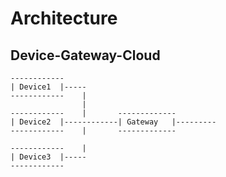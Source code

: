 # Architecture

## Device-Gateway-Cloud

    ------------
    | Device1  |-----
    ------------    |
                    |
    ------------    |       -------------    
    | Device2  |------------| Gateway   |---------
    ------------    |       -------------

    ------------    |
    | Device3  |-----
    ------------